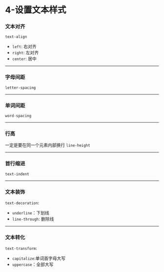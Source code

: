 # 4-设置文本样式

### 文本对齐

`text-align`
  - `left`: 右对齐
  - `right`: 左对齐
  - `center`: 居中
  
---

### 字母间距

`letter-spacing`

---

### 单词间距

`word-spacing`

---

### 行高

一定是要在同一个元素内部换行 `line-height`

---

### 首行缩进

`text-indent`

---

### 文本装饰

`text-decoration`:
  - `underline`：下划线
  - `line-through`: 删除线
  
----

### 文本转化

`text-transform`:
  - `capitalize`:单词首字母大写
  - `uppercase`：全部大写

